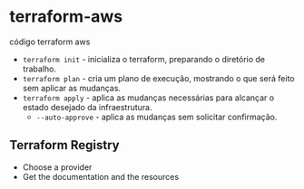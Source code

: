 # terraform-aws

código terraform aws

- `terraform init` - inicializa o terraform, preparando o diretório de trabalho.
- `terraform plan` - cria um plano de execução, mostrando o que será feito sem aplicar as mudanças.
- `terraform apply` - aplica as mudanças necessárias para alcançar o estado desejado da infraestrutura.
  - `--auto-approve` - aplica as mudanças sem solicitar confirmação.

## Terraform Registry

- Choose a provider
- Get the documentation and the resources
